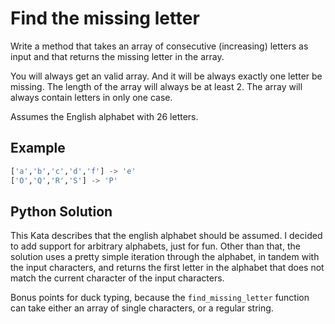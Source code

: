 # Find the missing letter

Write a method that takes an array of consecutive (increasing) letters as input
and that returns the missing letter in the array.

You will always get an valid array. And it will be always exactly one letter be
missing. The length of the array will always be at least 2. The array will
always contain letters in only one case.

Assumes the English alphabet with 26 letters.

## Example

```python
['a','b','c','d','f'] -> 'e'
['O','Q','R','S'] -> 'P'
```

## Python Solution

This Kata describes that the english alphabet should be assumed. I decided to
add support for arbitrary alphabets, just for fun. Other than that, the solution
uses a pretty simple iteration through the alphabet, in tandem with the input
characters, and returns the first letter in the alphabet that does not match the
current character of the input characters.

Bonus points for duck typing, because the `find_missing_letter` function can
take either an array of single characters, or a regular string.
